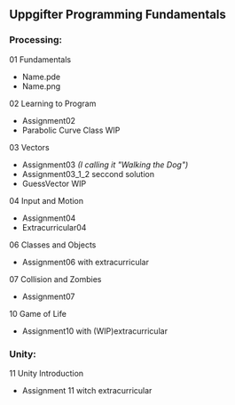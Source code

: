 ## Uppgifter Programming Fundamentals

### Processing:

01 Fundamentals
-  Name.pde
-  Name.png


02 Learning to Program
- Assignment02
- Parabolic Curve Class WIP


03 Vectors
- Assignment03 *(I calling it "Walking the Dog")*
- Assignment03_1_2 seccond solution
- GuessVector WIP


04 Input and Motion
- Assignment04
- Extracurricular04


06 Classes and Objects
- Assignment06 with extracurricular


07 Collision and Zombies
- Assignment07

10 Game of Life
- Assignment10 with (WIP)extracurricular

### Unity:

11 Unity Introduction
- Assignment 11 witch extracurricular
